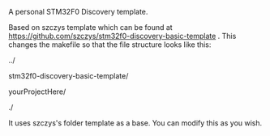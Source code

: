 A personal STM32F0 Discovery template.

Based on szczys template which can be found at https://github.com/szczys/stm32f0-discovery-basic-template .
This changes the makefile so that the file structure looks like this:

  ../

  stm32f0-discovery-basic-template/ 

  yourProjectHere/  

  ./ 

It uses szczys's folder template as a base. You can modify this as you wish.
